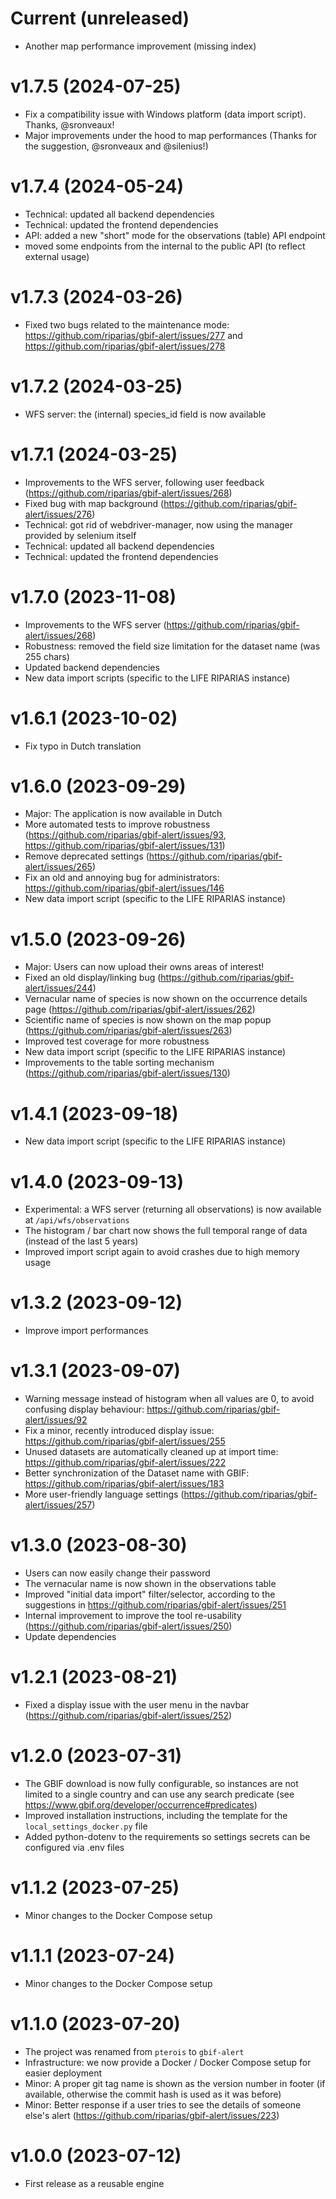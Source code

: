 # Current (unreleased)

- Another map performance improvement (missing index)

# v1.7.5 (2024-07-25)

- Fix a compatibility issue with Windows platform (data import script). Thanks, @sronveaux!
- Major improvements under the hood to map performances (Thanks for the suggestion, @sronveaux and @silenius!)

# v1.7.4 (2024-05-24)

- Technical: updated all backend dependencies
- Technical: updated the frontend dependencies
- API: added a new "short" mode for the observations (table) API endpoint
- moved some endpoints from the internal to the public API (to reflect external usage)

# v1.7.3 (2024-03-26)

- Fixed two bugs related to the maintenance mode: https://github.com/riparias/gbif-alert/issues/277 and https://github.com/riparias/gbif-alert/issues/278

# v1.7.2 (2024-03-25)

- WFS server: the (internal) species_id field is now available

# v1.7.1 (2024-03-25)

- Improvements to the WFS server, following user feedback (https://github.com/riparias/gbif-alert/issues/268)
- Fixed bug with map background (https://github.com/riparias/gbif-alert/issues/276)
- Technical: got rid of webdriver-manager, now using the manager provided by selenium itself
- Technical: updated all backend dependencies
- Technical: updated the frontend dependencies

# v1.7.0 (2023-11-08)

- Improvements to the WFS server (https://github.com/riparias/gbif-alert/issues/268)
- Robustness: removed the field size limitation for the dataset name (was 255 chars)
- Updated backend dependencies
- New data import scripts (specific to the LIFE RIPARIAS instance)

# v1.6.1 (2023-10-02)

- Fix typo in Dutch translation

# v1.6.0 (2023-09-29)

- Major: The application is now available in Dutch
- More automated tests to improve robustness (https://github.com/riparias/gbif-alert/issues/93, https://github.com/riparias/gbif-alert/issues/131)
- Remove deprecated settings (https://github.com/riparias/gbif-alert/issues/265)
- Fix an old and annoying bug for administrators: https://github.com/riparias/gbif-alert/issues/146
- New data import script (specific to the LIFE RIPARIAS instance)

# v1.5.0 (2023-09-26) 

- Major: Users can now upload their owns areas of interest!
- Fixed an old display/linking bug (https://github.com/riparias/gbif-alert/issues/244)
- Vernacular name of species is now shown on the occurrence details page (https://github.com/riparias/gbif-alert/issues/262)
- Scientific name of species is now shown on the map popup (https://github.com/riparias/gbif-alert/issues/263)
- Improved test coverage for more robustness
- New data import script (specific to the LIFE RIPARIAS instance)
- Improvements to the table sorting mechanism (https://github.com/riparias/gbif-alert/issues/130)

# v1.4.1 (2023-09-18)   

- New data import script (specific to the LIFE RIPARIAS instance)

# v1.4.0 (2023-09-13)

- Experimental: a WFS server (returning all observations) is now available at `/api/wfs/observations`
- The histogram / bar chart now shows the full temporal range of data (instead of the last 5 years)
- Improved import script again to avoid crashes due to high memory usage

# v1.3.2 (2023-09-12)

- Improve import performances

# v1.3.1 (2023-09-07)

- Warning message instead of histogram when all values are 0, to avoid confusing display behaviour: https://github.com/riparias/gbif-alert/issues/92
- Fix a minor, recently introduced display issue: https://github.com/riparias/gbif-alert/issues/255
- Unused datasets are automatically cleaned up at import time: https://github.com/riparias/gbif-alert/issues/222
- Better synchronization of the Dataset name with GBIF: https://github.com/riparias/gbif-alert/issues/183
- More user-friendly language settings (https://github.com/riparias/gbif-alert/issues/257)

# v1.3.0 (2023-08-30)

- Users can now easily change their password
- The vernacular name is now shown in the observations table
- Improved "initial data import" filter/selector, according to the suggestions in https://github.com/riparias/gbif-alert/issues/251
- Internal improvement to improve the tool re-usability (https://github.com/riparias/gbif-alert/issues/250)
- Update dependencies

# v1.2.1 (2023-08-21)

- Fixed a display issue with the user menu in the navbar (https://github.com/riparias/gbif-alert/issues/252)

# v1.2.0  (2023-07-31)

- The GBIF download is now fully configurable, so instances are not limited to a single country
and can use any search predicate (see https://www.gbif.org/developer/occurrence#predicates)
- Improved installation instructions, including the template for the `local_settings_docker.py` file
- Added python-dotenv to the requirements so settings secrets can be configured via .env files

# v1.1.2  (2023-07-25)

- Minor changes to the Docker Compose setup

# v1.1.1  (2023-07-24)

- Minor changes to the Docker Compose setup

# v1.1.0  (2023-07-20)

- The project was renamed from `pterois` to `gbif-alert`
- Infrastructure: we now provide a Docker / Docker Compose setup for easier deployment
- Minor: A proper git tag name is shown as the version number in footer (if available, otherwise the commit hash is used as it was before)
- Minor: Better response if a user tries to see the details of someone else's alert (https://github.com/riparias/gbif-alert/issues/223)


# v1.0.0  (2023-07-12)

- First release as a reusable engine
